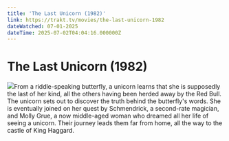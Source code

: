 ```yaml
---
title: 'The Last Unicorn (1982)' 
link: https://trakt.tv/movies/the-last-unicorn-1982
dateWatched: 07-01-2025
dateTime: 2025-07-02T04:04:16.000000Z
---
```

# The Last Unicorn (1982)

![](https://walter-r2.trakt.tv/images/movies/000/005/366/fanarts/thumb/836f57bb14.jpg)From a riddle-speaking butterfly, a unicorn learns that she is supposedly the last of her kind, all the others having been herded away by the Red Bull. The unicorn sets out to discover the truth behind the butterfly's words. She is eventually joined on her quest by Schmendrick, a second-rate magician, and Molly Grue, a now middle-aged woman who dreamed all her life of seeing a unicorn. Their journey leads them far from home, all the way to the castle of King Haggard.